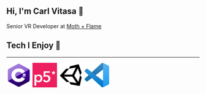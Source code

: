 ## Hi, I'm Carl Vitasa 👋 

Senior VR Developer at [Moth + Flame](https://www.mothandflamevr.com/)

## Tech I Enjoy 🧰 

---
<img src="Images/C_Sharp_Logo.png" width="64" height="64">
<img src="Images/P5_JS_Logo.png" width="64" height="64">
<img src="Images/Unity_Logo.png" width="64" height="64">
<img src="Images/Visual_Studio_Code_Logo.png" width="64" height="64">
